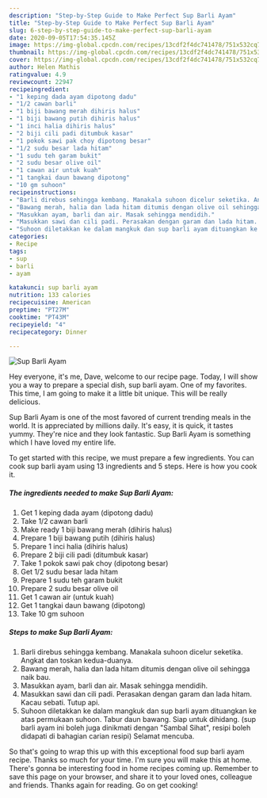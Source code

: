 ```yaml
---
description: "Step-by-Step Guide to Make Perfect Sup Barli Ayam"
title: "Step-by-Step Guide to Make Perfect Sup Barli Ayam"
slug: 6-step-by-step-guide-to-make-perfect-sup-barli-ayam
date: 2020-09-05T17:54:35.145Z
image: https://img-global.cpcdn.com/recipes/13cdf2f4dc741478/751x532cq70/sup-barli-ayam-resipi-foto-utama.jpg
thumbnail: https://img-global.cpcdn.com/recipes/13cdf2f4dc741478/751x532cq70/sup-barli-ayam-resipi-foto-utama.jpg
cover: https://img-global.cpcdn.com/recipes/13cdf2f4dc741478/751x532cq70/sup-barli-ayam-resipi-foto-utama.jpg
author: Helen Mathis
ratingvalue: 4.9
reviewcount: 22947
recipeingredient:
- "1 keping dada ayam dipotong dadu"
- "1/2 cawan barli"
- "1 biji bawang merah dihiris halus"
- "1 biji bawang putih dihiris halus"
- "1 inci halia dihiris halus"
- "2 biji cili padi ditumbuk kasar"
- "1 pokok sawi pak choy dipotong besar"
- "1/2 sudu besar lada hitam"
- "1 sudu teh garam bukit"
- "2 sudu besar olive oil"
- "1 cawan air untuk kuah"
- "1 tangkai daun bawang dipotong"
- "10 gm suhoon"
recipeinstructions:
- "Barli direbus sehingga kembang. Manakala suhoon dicelur seketika. Angkat dan toskan kedua-duanya."
- "Bawang merah, halia dan lada hitam ditumis dengan olive oil sehingga naik bau."
- "Masukkan ayam, barli dan air. Masak sehingga mendidih."
- "Masukkan sawi dan cili padi. Perasakan dengan garam dan lada hitam. Kacau sebati. Tutup api."
- "Suhoon diletakkan ke dalam mangkuk dan sup barli ayam dituangkan ke atas permukaan suhoon. Tabur daun bawang. Siap untuk dihidang. (sup barli ayam ini boleh juga dinikmati dengan &#34;Sambal Sihat&#34;, resipi boleh didapati di bahagian carian resipi) Selamat mencuba."
categories:
- Recipe
tags:
- sup
- barli
- ayam

katakunci: sup barli ayam 
nutrition: 133 calories
recipecuisine: American
preptime: "PT27M"
cooktime: "PT43M"
recipeyield: "4"
recipecategory: Dinner

---
```



![Sup Barli Ayam](https://img-global.cpcdn.com/recipes/13cdf2f4dc741478/751x532cq70/sup-barli-ayam-resipi-foto-utama.jpg)

Hey everyone, it's me, Dave, welcome to our recipe page. Today, I will show you a way to prepare a special dish, sup barli ayam. One of my favorites. This time, I am going to make it a little bit unique. This will be really delicious.

Sup Barli Ayam is one of the most favored of current trending meals in the world. It is appreciated by millions daily. It's easy, it is quick, it tastes yummy. They're nice and they look fantastic. Sup Barli Ayam is something which I have loved my entire life.




To get started with this recipe, we must prepare a few ingredients. You can cook sup barli ayam using 13 ingredients and 5 steps. Here is how you cook it.

<!--inarticleads1-->

##### The ingredients needed to make Sup Barli Ayam:

1. Get 1 keping dada ayam (dipotong dadu)
1. Take 1/2 cawan barli
1. Make ready 1 biji bawang merah (dihiris halus)
1. Prepare 1 biji bawang putih (dihiris halus)
1. Prepare 1 inci halia (dihiris halus)
1. Prepare 2 biji cili padi (ditumbuk kasar)
1. Take 1 pokok sawi pak choy (dipotong besar)
1. Get 1/2 sudu besar lada hitam
1. Prepare 1 sudu teh garam bukit
1. Prepare 2 sudu besar olive oil
1. Get 1 cawan air (untuk kuah)
1. Get 1 tangkai daun bawang (dipotong)
1. Take 10 gm suhoon




<!--inarticleads2-->

##### Steps to make Sup Barli Ayam:

1. Barli direbus sehingga kembang. Manakala suhoon dicelur seketika. Angkat dan toskan kedua-duanya.
1. Bawang merah, halia dan lada hitam ditumis dengan olive oil sehingga naik bau.
1. Masukkan ayam, barli dan air. Masak sehingga mendidih.
1. Masukkan sawi dan cili padi. Perasakan dengan garam dan lada hitam. Kacau sebati. Tutup api.
1. Suhoon diletakkan ke dalam mangkuk dan sup barli ayam dituangkan ke atas permukaan suhoon. Tabur daun bawang. Siap untuk dihidang. (sup barli ayam ini boleh juga dinikmati dengan &#34;Sambal Sihat&#34;, resipi boleh didapati di bahagian carian resipi) Selamat mencuba.




So that's going to wrap this up with this exceptional food sup barli ayam recipe. Thanks so much for your time. I'm sure you will make this at home. There's gonna be interesting food in home recipes coming up. Remember to save this page on your browser, and share it to your loved ones, colleague and friends. Thanks again for reading. Go on get cooking!
